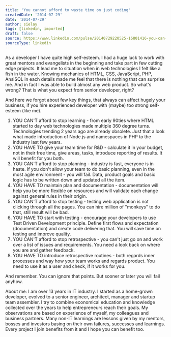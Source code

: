 ```yaml
---
title: 'You cannot afford to waste time on just coding'
createdDate: '2014-07-29'
date: '2014-07-29'
author: sielay
tags: [linkedin, imported]
draft: false
source: https://www.linkedin.com/pulse/20140729220525-16801416-you-can-t-afford-to-waste-time-on-just-coding/
sourceType: linkedin
---
```


As a developer I have quite high self-esteem. I had a huge luck to work with great mentors and evangelists in the beginning and take part in few cutting edge projects. It lead me to situation when in web technologies I felt like a fish in the water. Knowing mechanics of HTML, CSS, JavaScript, PHP, AnsiSQL in each details made me feel that there is nothing that can surprise me. And in fact I was able to build almost any web product. So what's wrong? That is what you expect from senior developer, right?

And here we forgot about few key things, that always can affect hugely your business, if you hire experienced developer with (maybe) too strong self-esteem (like me).

 1. YOU CAN'T afford to stop learning - from early 90ties where HTML started to day web technologies made multiple 360 degree turns. Technologies trending 2 years ago are already obsolete. Just that a look what made introduction of Node.js and namespaces in PHP to the industry last few years.
 2. YOU HAVE TO give your team time for R&D - calculate it in your budget, not in their free time, give areas, tasks, introduce reporting of results. It will benefit for you both.
 3. YOU CAN'T afford to stop planning - industry is fast, everyone is in haste. If you don't allow your team to do basic planning, even in the most agile environment - you will fail. Data, product goals and basic logic has to be written down and updated all the item.
 4. YOU HAVE TO maintain plan and documentation - documentation will help you be more flexible on resources and will validate each change against general rules in their origin.
 5. YOU CAN'T afford to stop testing - testing web application is not clicking through all the pages. You can hire million of "monkeys" to do that, still result will be bad.
 6. YOU HAVE TO start with testing - encourage your developers to use Test Driven Development principle. Define first flows and expectation (documentation) and create code delivering that. You will save time on testing and improve quality.
 7. YOU CAN'T afford to stop retrospective - you can't just go on and work over a list of issues and requirements. You need a look back on where you are and gather feedback.
 8. YOU HAVE TO introduce retrospective routines - both regards inner processes and way how your team works and regards product. You need to use it as a user and check, if it works for you.

And remember. You can ignore that points. But sooner or later you will fail anyhow.

About me: I am over 13 years in IT industry. I started as a home-grown developer, evolved to a senior engineer, architect, manager and startup team assembler. I try to combine economical education and knowledge collected over the years to help entrepreneurs reach their goals. My observations are based on experience of myself, my colleagues and business partners. Many non-IT learnings are lessons given by my mentors, bosses and investors basing on their own failures, successes and learnings. Every project I join benefits from it and I hope you can benefit too.
